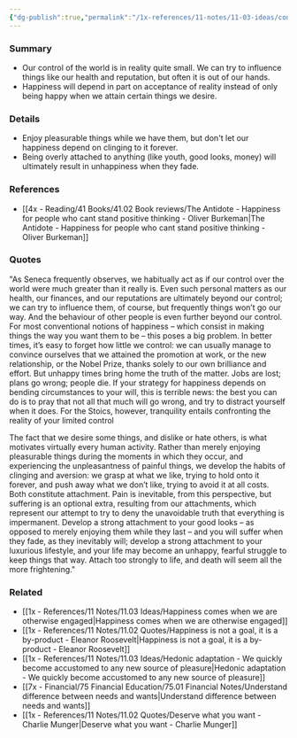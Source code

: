 ```yaml
---
{"dg-publish":true,"permalink":"/1x-references/11-notes/11-03-ideas/confront-the-reality-of-our-limited-control-over-events/","title":"Confront the reality of our limited control over events","dgShowBacklinks":false}
---
```



### Summary
- Our control of the world is in reality quite small. We can try to influence things like our health and reputation, but often it is out of our hands.
- Happiness will depend in part on acceptance of reality instead of only being happy when we attain certain things we desire.

### Details
- Enjoy pleasurable things while we have them, but don't let our happiness depend on clinging to it forever.
- Being overly attached to anything (like youth, good looks, money) will ultimately result in unhappiness when they fade.

### References
- [[4x - Reading/41 Books/41.02 Book reviews/The Antidote - Happiness for people who cant stand positive thinking - Oliver Burkeman\|The Antidote - Happiness for people who cant stand positive thinking - Oliver Burkeman]]

### Quotes
"As Seneca frequently observes, we habitually act as if our control over the world were much greater than it really is. Even such personal matters as our health, our finances, and our reputations are ultimately beyond our control; we can try to influence them, of course, but frequently things won’t go our way. And the behaviour of other people is even further beyond our control. For most conventional notions of happiness – which consist in making things the way you want them to be – this poses a big problem. In better times, it’s easy to forget how little we control: we can usually manage to convince ourselves that we attained the promotion at work, or the new relationship, or the Nobel Prize, thanks solely to our own brilliance and effort. But unhappy times bring home the truth of the matter. Jobs are lost; plans go wrong; people die. If your strategy for happiness depends on bending circumstances to your will, this is terrible news: the best you can do is to pray that not all that much will go wrong, and try to distract yourself when it does. For the Stoics, however, tranquility entails confronting the reality of your limited control

The fact that we desire some things, and dislike or hate others, is what motivates virtually every human activity. Rather than merely enjoying pleasurable things during the moments in which they occur, and experiencing the unpleasantness of painful things, we develop the habits of clinging and aversion: we grasp at what we like, trying to hold onto it forever, and push away what we don’t like, trying to avoid it at all costs. Both constitute attachment. Pain is inevitable, from this perspective, but suffering is an optional extra, resulting from our attachments, which represent our attempt to try to deny the unavoidable truth that everything is impermanent. Develop a strong attachment to your good looks – as opposed to merely enjoying them while they last – and you will suffer when they fade, as they inevitably will; develop a strong attachment to your luxurious lifestyle, and your life may become an unhappy, fearful struggle to keep things that way. Attach too strongly to life, and death will seem all the more frightening."


### Related
- [[1x - References/11 Notes/11.03 Ideas/Happiness comes when we are otherwise engaged\|Happiness comes when we are otherwise engaged]]
- [[1x - References/11 Notes/11.02 Quotes/Happiness is not a goal, it is a by-product - Eleanor Roosevelt\|Happiness is not a goal, it is a by-product - Eleanor Roosevelt]]
- [[1x - References/11 Notes/11.03 Ideas/Hedonic adaptation - We quickly become accustomed to any new source of pleasure\|Hedonic adaptation - We quickly become accustomed to any new source of pleasure]]
- [[7x - Financial/75 Financial Education/75.01 Financial Notes/Understand difference between needs and wants\|Understand difference between needs and wants]]
- [[1x - References/11 Notes/11.02 Quotes/Deserve what you want - Charlie Munger\|Deserve what you want - Charlie Munger]]